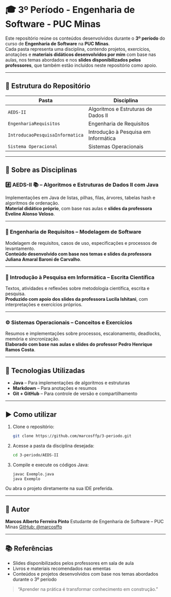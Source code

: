 # 🎓 3º Período - Engenharia de Software - PUC Minas

Este repositório reúne os conteúdos desenvolvidos durante o **3º período** do curso de **Engenharia de Software** na **PUC Minas**.  
Cada pasta representa uma disciplina, contendo projetos, exercícios, anotações e **materiais didáticos desenvolvidos por mim** com base nas aulas, nos temas abordados e nos **slides disponibilizados pelos professores**, que também estão incluídos neste repositório como apoio.

---

## 📁 Estrutura do Repositório

| Pasta                         | Disciplina                           |
|------------------------------|--------------------------------------|
| `AEDS-II`                    | Algoritmos e Estruturas de Dados II  |
| `EngenhariaRequisitos`       | Engenharia de Requisitos             |
| `IntroducaoPesquisaInformatica` | Introdução à Pesquisa em Informática |
| `Sistema Operacional`        | Sistemas Operacionais                |

---

## 📘 Sobre as Disciplinas

### #️⃣ AEDS-II 📚 – Algoritmos e Estruturas de Dados II com Java

Implementações em Java de listas, pilhas, filas, árvores, tabelas hash e algoritmos de ordenação.  
**Material didático próprio**, com base nas aulas e **slides da professora Eveline Alonso Veloso**.

---

### 🧾 Engenharia de Requisitos – Modelagem de Software

Modelagem de requisitos, casos de uso, especificações e processos de levantamento.  
**Conteúdo desenvolvido com base nos temas e slides da professora Juliana Amaral Baroni de Carvalho**.

---

### 🔬 Introdução à Pesquisa em Informática – Escrita Científica

Textos, atividades e reflexões sobre metodologia científica, escrita e pesquisa.  
**Produzido com apoio dos slides da professora Lucila Ishitani**, com interpretações e exercícios próprios.

---

### ⚙️ Sistemas Operacionais – Conceitos e Exercícios

Resumos e implementações sobre processos, escalonamento, deadlocks, memória e sincronização.  
**Elaborado com base nas aulas e slides do professor Pedro Henrique Ramos Costa**.

---

## 🧪 Tecnologias Utilizadas

- **Java** – Para implementações de algoritmos e estruturas
- **Markdown** – Para anotações e resumos
- **Git + GitHub** – Para controle de versão e compartilhamento

---

## ▶️ Como utilizar

1. Clone o repositório:
   ```bash
   git clone https://github.com/marcosffp/3-periodo.git
   ````

2. Acesse a pasta da disciplina desejada:

   ```bash
   cd 3-periodo/AEDS-II
   ```

3. Compile e execute os códigos Java:

   ```bash
   javac Exemplo.java
   java Exemplo
   ```

Ou abra o projeto diretamente na sua IDE preferida.

---

## 👤 Autor

**Marcos Alberto Ferreira Pinto**
Estudante de Engenharia de Software – PUC Minas
[GitHub: @marcosffp](https://github.com/marcosffp)

---

## 📚 Referências

* Slides disponibilizados pelos professores em sala de aula
* Livros e materiais recomendados nas ementas
* Conteúdos e projetos desenvolvidos com base nos temas abordados durante o 3º período

> “Aprender na prática é transformar conhecimento em construção.”
